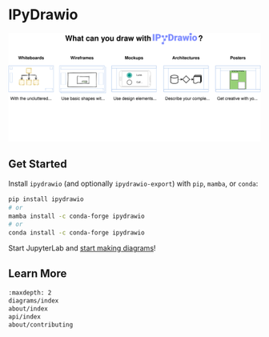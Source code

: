 # IPyDrawio

![](./_static/what-can-you-draw.svg)

## Get Started

Install `ipydrawio` (and optionally `ipydrawio-export`) with `pip`, `mamba`, or
`conda`:

```bash
pip install ipydrawio
# or
mamba install -c conda-forge ipydrawio
# or
conda install -c conda-forge ipydrawio
```

Start JupyterLab and [start making diagrams](./diagrams/index.md)!

## Learn More

```{toctree}
:maxdepth: 2
diagrams/index
about/index
api/index
about/contributing
```

<!--
# Copyright 2021 ipydrawio contributors
#
# Licensed under the Apache License, Version 2.0 (the "License");
# you may not use this file except in compliance with the License.
# You may obtain a copy of the License at
#
#     http://www.apache.org/licenses/LICENSE-2.0
#
# Unless required by applicable law or agreed to in writing, software
# distributed under the License is distributed on an "AS IS" BASIS,
# WITHOUT WARRANTIES OR CONDITIONS OF ANY KIND, either express or implied.
# See the License for the specific language governing permissions and
# limitations under the License.
-->
